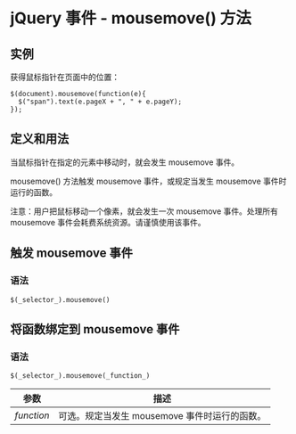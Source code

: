 # jQuery 事件 - mousemove() 方法



## 实例

获得鼠标指针在页面中的位置：

```
$(document).mousemove(function(e){
  $("span").text(e.pageX + ", " + e.pageY);
});

```

## 定义和用法

当鼠标指针在指定的元素中移动时，就会发生 mousemove 事件。

mousemove() 方法触发 mousemove 事件，或规定当发生 mousemove 事件时运行的函数。

注意：用户把鼠标移动一个像素，就会发生一次 mousemove 事件。处理所有 mousemove 事件会耗费系统资源。请谨慎使用该事件。

## 触发 mousemove 事件

### 语法

```
$(_selector_).mousemove()
```

## 将函数绑定到 mousemove 事件

### 语法

```
$(_selector_).mousemove(_function_)
```

| 参数 | 描述 |
| --- | --- |
| _function_ | 可选。规定当发生 mousemove 事件时运行的函数。 |



